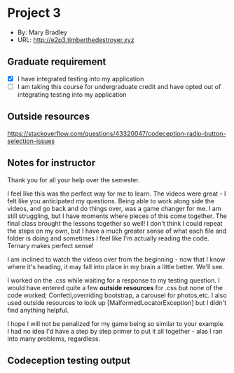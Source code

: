 
# Project 3
+ By: Mary Bradley
+ URL: <http://e2p3.timberthedestroyer.xyz>

## Graduate requirement

+ [x] I have integrated testing into my application
+ [ ] I am taking this course for undergraduate credit and have opted out of integrating testing into my application

## Outside resources
https://stackoverflow.com/questions/43320047/codeception-radio-button-selection-issues
## Notes for instructor
Thank you for all your help over the semester.

I feel like this was the perfect way for me to learn.  The videos were great - I felt like you anticipated my questions.  Being able to work along side the videos, and go back and do things over, was a game changer for me.  I am still struggling, but I have moments where pieces of this come together.  The final class brought the lessons together so well!  I don't think I could repeat the steps on my own, but I have a much greater sense of what each file and folder is doing and sometimes I feel like I'm actually reading the code.  Ternary makes perfect sense!  

I am inclined to watch the videos over from the beginning - now that I know where it's heading, it may fall into place in my brain a little better.  We'll see.

I worked on the .css while waiting for a response to my testing question.  I would have entered quite a few **outside resources** for .css but none of the code worked;  Confetti,overriding bootstrap, a carousel for photos,etc. I also used outside resources to look up [MalformedLocatorException] but I didn't find anything helpful.

I hope I will not be penalized for my game being so similar to your example. I had no idea I'd have a step by step primer to put it all together - alas I ran into many problems, regardless.  


## Codeception testing output
```

```



